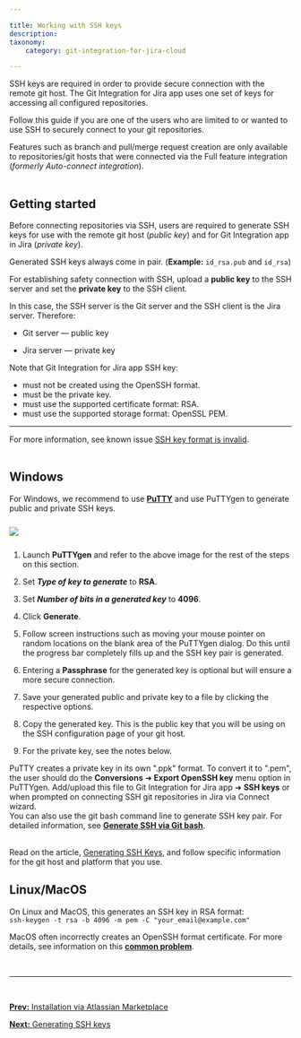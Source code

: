 ```yaml
---

title: Working with SSH keys
description:
taxonomy:
    category: git-integration-for-jira-cloud

---
```

SSH keys are required in order to provide secure connection with the remote git host. The Git Integration for Jira app uses one set of keys for accessing all configured repositories.

Follow this guide if you are one of the users who are limited to or wanted to use SSH to securely connect to your git repositories.

<div class="bbb-callout bbb--note">
    <div class="irow">
    <div class="ilogobox">
        <span class="logoimg"></span>
    </div>
    <div class="imsgbox">
        Features such as branch and pull/merge request creation are only available to repositories/git hosts that were connected via the Full feature integration (<i>formerly Auto-connect integration</i>).
    </div>
    </div>
</div>
<br>

## Getting started

Before connecting repositories via SSH, users are required to generate SSH keys for use with the remote git host (_public key_) and for Git Integration app in Jira (_private key_).

Generated SSH keys always come in pair. (**Example:** `id_rsa.pub` and `id_rsa`)

For establishing safety connection with SSH, upload a **public key** to the SSH server and set the **private key** to the SSH client.

In this case, the SSH server is the Git server and the SSH client is the Jira server. Therefore:

*   Git server — public key

*   Jira server — private key

<div class="bbb-callout bbb--tip">
    <div class="irow">
    <div class="ilogobox">
        <span class="logoimg"></span>
    </div>
    <div class="imsgbox">
        Note that Git Integration for Jira app SSH key:
        <ul>
            <li>must not be created using the OpenSSH format.</li>
            <li>must be the private key.</li>
            <li>must use the supported certificate format: RSA.</li>
            <li>must use the supported storage format: OpenSSL PEM.</li>
        </ul>
        <hr>
        <p style='margin-bottom:0px !important'>For more information, see known issue <a href='/git-integration-for-jira-cloud/ssh-key-file-format-is-invalid-gij-cloud'>SSH key format is invalid</a>.</p>
    </div>
    </div>
</div>
<br>

## Windows

For Windows, we recommend to use [**PuTTY**](https://www.putty.org/) and use PuTTYgen to generate public and private SSH keys.

<img src='/wp-content/uploads/gij-workting-with-puttygen-key-dlg.png' style='margin:25px auto;display:block;' />

1.  Launch **PuTTYgen** and refer to the above image for the rest of the steps on this section.

2.  Set _**Type of key to generate**_ to **RSA**.

3.  Set _**Number of bits in a generated key**_ to **4096**.

4.  Click **Generate**.

5.  Follow screen instructions such as moving your mouse pointer on random locations on the blank area of the PuTTYgen dialog. Do this until the progress bar completely fills up and the SSH key pair is generated.

6.  Entering a **Passphrase** for the generated key is optional but will ensure a more secure connection.

7.  Save your generated public and private key to a file by clicking the respective options.

8.  Copy the generated key. This is the public key that you will be using on the SSH configuration page of your git host.

9.  For the private key, see the notes below.

<div class="bbb-callout bbb--tip">
    <div class="irow">
    <div class="ilogobox">
        <span class="logoimg"></span>
    </div>
    <div class="imsgbox">
        PuTTY creates a private key in its own ".ppk" format. To convert it to ".pem", the user should do the <b>Conversions</b> ➜ <b>Export OpenSSH key</b> menu option in PuTTYgen. Add/upload this file to Git Integration for Jira app ➜ <b>SSH keys</b> or when prompted on connecting SSH git repositories in Jira via Connect wizard.
    </div>
    </div>
</div>

<div class="bbb-callout bbb--info">
    <div class="irow">
    <div class="ilogobox">
        <span class="logoimg"></span>
    </div>
    <div class="imsgbox">
        You can also use the git bash command line to generate SSH key pair. For detailed information, see <a href='https://git-scm.com/book/en/v2/Git-on-the-Server-Generating-Your-SSH-Public-Key'><b>Generate SSH via Git bash</b></a>.
    </div>
    </div>
</div>
<br>

Read on the article, [Generating SSH Keys](/git-integration-for-jira-cloud/generating-ssh-keys-gij-cloud/), and follow specific information for the git host and platform that you use.

## Linux/MacOS

On Linux and MacOS, this generates an SSH key in RSA format:<br>
```ssh-keygen -t rsa -b 4096 -m pem -C "your_email@example.com"```

MacOS often incorrectly creates an OpenSSH format certificate. For more details, see information on this [**common problem**](https://serverfault.com/questions/939909/ssh-keygen-does-not-create-rsa-private-key).

&nbsp;

* * *

&nbsp;

[**Prev:** Installation via Atlassian Marketplace](/git-integration-for-jira-cloud/installation-via-atlassian-marketplace-gij-cloud)

[**Next:** Generating SSH keys](/git-integration-for-jira-cloud/generating-ssh-keys-gij-cloud)


